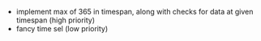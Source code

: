 - implement max of 365 in timespan, along with checks for data at given timespan (high priority)
- fancy time sel (low priority)